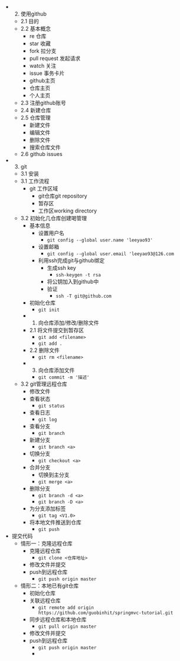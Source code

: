 - 2. 使用github
	- 2.1 目的
	- 2.2 基本概念
		- re 仓库
		- star 收藏
		- fork 拉分支
		- pull request 发起请求
		- watch 关注
		- issue 事务卡片
		- github主页
		- 仓库主页
		- 个人主页
	- 2.3 注册github账号
	- 2.4 新建仓库
	- 2.5 仓库管理
		- 新建文件
		- 编辑文件
		- 删除文件
		- 搜索仓库文件
	- 2.6 github issues
- 3. git
	- 3.1 安装
	- 3.1 工作流程
		- git 工作区域
			- git仓库git repository
			- 暂存区
			- 工作区working directory
	- 3.2 初始化几仓库创建喝管理
		- 基本信息
			- 设置用户名
				- `git config --global user.name 'leeyao93'`
			- 设置邮箱
				- `git config --global user.email 'leeyao93@126.com`
			- 利用ssh完成git与github绑定
				- 生成ssh key
					- `ssh-keygen -t rsa`
				- 将公钥加入到github中
				- 验证
					- `ssh -T git@github.com`
		- 初始化仓库
			- `git init`
		- 1. 向仓库添加/修改/删除文件
		- 2.1 将文件提交到暂存区
			- `git add <filename>`
			- `git add .`
		- 2.2 删除文件
			- `git rm <filename>`
		- 3. 向仓库添加文件
			- `git commit -m '描述'`
	- 3.2 git管理远程仓库
		- 修改文件
		- 查看状态
			- `git status`
		- 查看日志
			- `git log`
		- 查看分支
			- `git branch`
		- 新建分支
			- `git branch <a>`
		- 切换分支
			- `git checkout <a>`
		- 合并分支
			- 切换到主分支
			- `git merge <a>`
		- 删除分支
			- `git branch -d <a>`
			- `git branch -D <a>`
		- 为分支添加标签
			- `git tag <V1.0>`
		- 将本地文件推送到仓库
			- `git push`
- 提交代码
	- 情形一：克隆远程仓库
		- 克隆远程仓库
			- `git clone <仓库地址> `
		- 修改文件并提交
		- push到远程仓库
			- `git push origin master`
	- 情形二：本地已有git仓库
		- 初始化仓库
		- 关联远程仓库
			- `git remote add origin https://github.com/guobinhit/springmvc-tutorial.git`
		- 同步远程仓库和本地仓库
			- `git pull origin master`
		- 修改文件并提交
		- push到远程仓库
			- `git push origin master`
			-